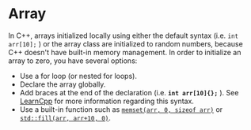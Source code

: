 # Array

In C++, arrays initialized locally using either the default syntax \(i.e. `int arr[10];` \) or the array class are initialized to random numbers, because C++ doesn't have built-in memory management. In order to initialize an array to zero, you have several options:

* Use a for loop \(or nested for loops\).
* Declare the array globally.
* Add braces at the end of the declaration \(i.e. **`int arr[10]{};`** \). See [LearnCpp](https://www.learncpp.com/cpp-tutorial/62-arrays-part-ii/) for more information regarding this syntax.
* Use a built-in function such as [`memset(arr, 0, sizeof arr)`](http://www.cplusplus.com/reference/cstring/memset/) or [`std::fill(arr, arr+10, 0)`](http://www.cplusplus.com/reference/algorithm/fill/).



